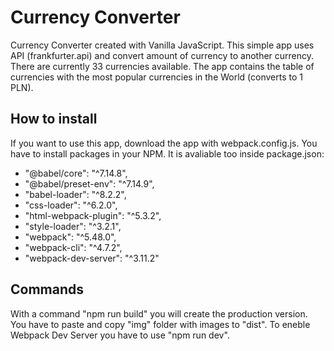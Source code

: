 # Currency Converter

Currency Converter created with Vanilla JavaScript. This simple app uses API (frankfurter.api) and convert amount of currency to another currency.
There are currently 33 currencies available. The app contains the table of currencies with the most popular currencies in the World (converts to 1 PLN).

## How to install

If you want to use this app, download the app with webpack.config.js. You have to install packages in your NPM. It is avaliable too inside package.json:
- "@babel/core": "^7.14.8",
- "@babel/preset-env": "^7.14.9",
- "babel-loader": "^8.2.2",
- "css-loader": "^6.2.0",
- "html-webpack-plugin": "^5.3.2",
- "style-loader": "^3.2.1",
- "webpack": "^5.48.0",
- "webpack-cli": "^4.7.2",
- "webpack-dev-server": "^3.11.2"

## Commands

With a command "npm run build" you will create the production version. You have to paste and copy "img" folder with images to "dist". 
To eneble Webpack Dev Server you have to use "npm run dev".
